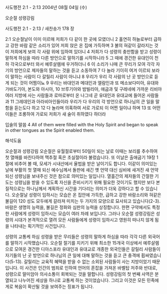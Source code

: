 사도행전 2:1 - 2:13 
2004년 08월 04일 (수)

오순절 성령강림



사도행전 2:1 - 2:13 / 새찬송가 178 장


2:1 오순절날이 이미 이르매 저희가 다 같이 한 곳에 모였더니 2 홀연히 하늘로부터 급하고 강한 바람 같은 소리가 있어 저희 앉은 온 집에 가득하며 3 불의 혀같이 갈라지는 것이 저희에게 보여 각 사람 위에 임하여 있더니 4 저희가 다 성령의 충만함을 받고 성령이 말하게 하심을 따라 다른 방언으로 말하기를 시작하니라 5 그 때에 경건한 유대인이 천하 각국으로부터 와서 예루살렘에 우거하더니 6 이 소리가 나매 큰 무리가 모여 각각 자기의 방언으로 제자들의 말하는 것을 듣고 소동하여 7 다 놀라 기이히 여겨 이르되 보라 이 말하는 사람이 다 갈릴리 사람이 아니냐 8 우리가 우리 각 사람의 난 곳 방언으로 듣게 되는 것이 어찜이뇨 9 우리는 바대인과 메대인과 엘람인과 또 메소보다미아, 유대와 가바도기아, 본도와 아시아, 10 브루기아와 밤빌리아, 애굽과 및 구레네에 가까운 리비야 여러 지방에 사는 사람들과 로마로부터 온 나그네 곧 유대인과 유대교에 들어온 사람들과 11 그레데인과 아라비아인들이라 우리가 다 우리의 각 방언으로 하나님의 큰 일을 말함을 듣는도다 하고 12 다 놀라며 의혹하여 서로 가로되 이 어찐 일이냐 하며 13 또 어떤 이들은 조롱하여 가로되 저희가 새 술이 취하였다 하더라 

입술의 말씀 
4 All of them were filled with the Holy Spirit and began to speak in other tongues as the Spirit enabled them.

해석도움





오순절과 성령강림 
오순절은 유월절로부터 50일이 되는 날로 이때는 보리를 추수하여 첫 열매를 바친다하여 맥추절 혹은 초실절이라 불렀습니다. 또 이날은 출애굽기 19장 1절에 비추어 볼 때, 모세가 시내산에서 율법을 받은 날이기도 합니다. 이같이 의미있는 날에 부활의 첫 열매 되신 예수님께서 돌판에 새긴 옛 언약 대신 심비에 새겨진 새 언약되신 성령님을 보내주신 것은 참으로 의미있는 일입니다. 열흘간의 제자들의 간절한 기도는 성령님을 받을 수 있도록 자신을 준비시키기 위해 필요한 것이기도 했지만 보다 본질적으로는 하나님께서 계획하신 시간을 기다리는 의미가 더욱 강하다고 할 수 있습니다. 오순절날 성령이 임하시는 모습은 온 집안에 가득한, 급하고 강한 바람소리와 혀같은 불길이 120 성도 모두에게 갈라져 미치는 두 가지의 모양으로 묘사되고 있습니다(2-3). 바람은 생명의 능력을, 불길은 정화와 심판의 능력을 상징합니다. 한편 구약에서도 특정한 사람에게 성령이 임하시는 모습이 여러 차례 보입니다. 그러나 오순절 성령강림은 성령의 시대가 본격적으로 열려 모든 사람들에게 성령이 임하시고 영원히 떠나지 않게 됨을 나타내는 획기적인 사건입니다.  

성령의 교통케 하심 
성령을 받은 무리들은 성령의 말하게 하심을 따라 각각 다른 외국어를 말하기 시작했습니다. 오순절 절기를 지키기 위해 최소한 15개국 이상에서 예루살렘으로 모여온 경건한 디아스포라 유대인과 유대교로 개종한 외국인들은 갈릴리 사람들이 자기들의 난 곳 방언으로 하나님의 큰 일에 대해 말하는 것을 듣고 큰 충격에 휩싸였습니다(5-13). 갈릴리는 교육적 혜택을 받을 수 없는 소외된 사람들이 사는 지방이었기 때문입니다. 이 사건은 인간의 범죄로 인하여 언어의 혼잡을 가져온 바벨탑 저주와 반대로, 성령으로 말미암아 의사소통이 회복되는 것을 말합니다. 성령강림의 첫 번째 사역은 분열되고 나누어진 세상을 하나로 교통케 하는 것이었습니다. 그리고 이것은 모든 민족에게로 복음이 확산될 것을 보여주는 징표가 됩니다.
